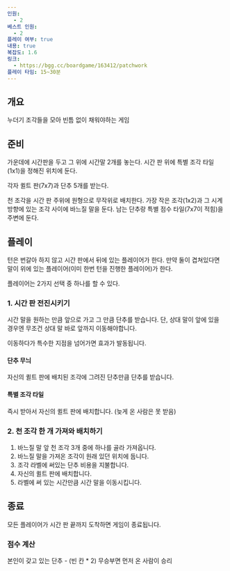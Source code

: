 ```yaml
---
인원:
  - 2
베스트 인원:
  - 2
플레이 여부: true
내용: true
복잡도: 1.6
링크:
  - https://bgg.cc/boardgame/163412/patchwork
플레이 타임: 15~30분
---
```

## 개요
누더기 조각들을 모아 빈틈 없이 채워야하는 게임
## 준비
가운데에 시간판을 두고 그 위에 시간말 2개를 놓는다.
시간 판 위에 특별 조각 타일(1x1)을 정해진 위치에 둔다.

각자 퀼트 판(7x7)과 단추 5개를 받는다.

천 조각을 시간 판 주위에 원형으로 무작위로 배치한다.
가장 작은 조각(1x2)과 그 시계 방향에 있는 조각 사이에 바느질 말을 둔다.
남는 단추랑 특별 점수 타일(7x7이 적힘)을 주변에 둔다.
## 플레이
턴은 번갈아 하지 않고 시간 판에서 뒤에 있는 플레이어가 한다.
만약 둘이 겹쳐있다면 말이 위에 있는 플레이어(이미 한번 턴을 진행한 플레이어)가 한다.

플레이어는 2가지 선택 중 하나를 할 수 있다.
### 1. 시간 판 전진시키기
시간 말을 원하는 만큼 앞으로 가고 그 만큼 단추를 받습니다.
단, 상대 말이 앞에 있을 경우엔 무조건 상대 말 바로 앞까지 이동해야합니다.

이동하다가 특수한 지점을 넘어가면 효과가 발동됩니다.
#### 단추 무늬
자신의 퀼트 판에 배치된 조각에 그려진 단추만큼 단추를 받습니다.
#### 특별 조각 타일
즉시 받아서 자신의 퀼트 판에 배치합니다.
(늦게 온 사람은 못 받음)
### 2. 천 조각 한 개 가져와 배치하기
1. 바느질 말 앞 천 조각 3개 중에 하나를 골라 가져옵니다.
2. 바느질 말을 가져온 조각이 원래 있던 위치에 둡니다.
3. 조각 라벨에 써있는 단추 비용을 지불합니다.
4. 자신의 퀼트 판에 배치합니다.
5. 라벨에 써 있는 시간만큼 시간 말을 이동시킵니다.
## 종료
모든 플레이어가 시간 판 끝까지 도착하면 게임이 종료됩니다.
### 점수 계산
본인이 갖고 있는 단추 - (빈 칸 * 2)
무승부면 먼저 온 사람이 승리